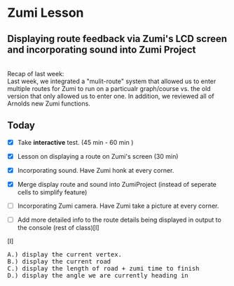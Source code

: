 # Zumi Lesson
## Displaying route feedback via Zumi's LCD screen and incorporating sound into Zumi Project 

<br>
Recap of last week:  <br>
Last week, we integrated a "mulit-route" system that allowed us to enter multiple routes for Zumi to run on a particualr graph/course vs. the old version that only allowed us to enter one.  In addition, we reviewed all of Arnolds new Zumi functions.  <br> 

Today
-------
- [X]  Take **interactive** test.   (45 min - 60 min ) <br>
- [X]  Lesson on displaying a route on Zumi's screen (30 min) <br>
- [X]  Incorporating sound.         Have Zumi honk at every corner. <br>
- [X]  Merge display route and sound into ZumiProject (instead of seperate cells to simplify feature)  <br>
- [ ]  Incorporating Zumi camera.   Have Zumi take a picture at every corner.  <br>
- [ ]  Add more detailed info to the route details being displayed in output to the console (rest of class)[I] <br>


[I]
<pre>
A.) display the current vertex.
B.) display the current road
C.) display the length of road + zumi time to finish
D.) display the angle we are currently heading in  </pre> <br>
